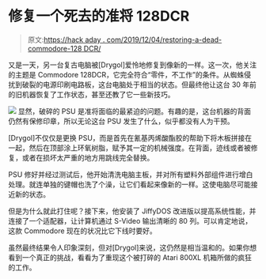 # 修复一个死去的准将 128DCR

> 原文:[https://hack aday . com/2019/12/04/restoring-a-dead-commodore-128 DCR/](https://hackaday.com/2019/12/04/restoring-a-dead-commodore-128dcr/)

又是一天，另一台复古电脑被[Drygol]爱怜地修复到像新的一样。这一次，他关注的主题是 Commodore 128DCR，它完全符合“零件，不工作”的条件。从蜘蛛侵扰到破裂的电源印刷电路板，这台电脑处于相当的状态。但最终他让这台 30 年前的旧机器恢复了工作状态，甚至还教了它一些新技巧。

[![](../Images/24b30d5b10ef150bdfedfcd15cf3fd37.png)](https://hackaday.com/wp-content/uploads/2019/12/c128dcr_detail.jpg) 显然，破碎的 PSU 是准将面临的最紧迫的问题。有趣的是，这台机器的背面仍然有保修印章，所以无论这台 PSU 发生了什么，似乎都没有人为干预。

[Drygol]不仅仅是更换 PSU，而是首先在氰基丙烯酸酯胶的帮助下将木板拼接在一起，然后在顶部涂上环氧树脂，赋予其一定的机械强度。在背面，迹线或者被修复，或者在损坏太严重的地方用跳线完全替换。

PSU 修好并经过测试后，他开始清洗电脑主板，并对所有塑料外部组件进行增白处理。就连单独的键帽也洗了个澡，让它们看起来像新的一样。这使电脑尽可能接近新的状态。

但是为什么就此打住呢？接下来，他安装了 JiffyDOS 改进版以提高系统性能，并连接了一个适配器，让计算机通过 S-Video 输出清晰的 80 列。可以肯定地说，这款 Commodore 现在的状况比它下线时要好。

虽然最终结果令人印象深刻，但对[Drygol]来说，这仍然是相当温和的。如果你想看到一个真正的挑战，看看为了重现这个被打碎的 Atari 800XL 机箱所做的疯狂的工作。